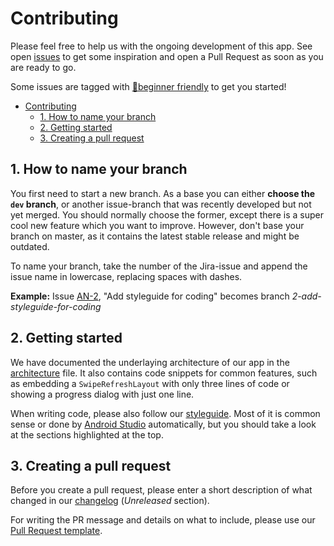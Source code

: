 # Contributing

Please feel free to help us with the ongoing development of this app. See open [issues] to get some inspiration and open a Pull Request as soon as you are ready to go.

Some issues are tagged with [🐶beginner friendly](https://ticketsystem.schul-cloud.org/browse/AN-1?jql=project%20%3D%20AN%20AND%20resolution%20%3D%20Unresolved%20AND%20Difficulty%20%3D%20%22%F0%9F%90%B6beginner%20friendly%22%20ORDER%20BY%20priority%20DESC%2C%20updated%20DESC) to get you started!

- [Contributing](#contributing)
  - [1. How to name your branch](#1-how-to-name-your-branch)
  - [2. Getting started](#2-getting-started)
  - [3. Creating a pull request](#3-creating-a-pull-request)


## 1. How to name your branch

You first need to start a new branch. As a base you can either **choose the `dev` branch**, or another issue-branch that was recently developed but not yet merged. You should normally choose the former, except there is a super cool new feature which you want to improve. However, don't base your branch on master, as it contains the latest stable release and might be outdated.

To name your branch, take the number of the Jira-issue and append the issue name in lowercase, replacing spaces with dashes.

**Example:** Issue [AN-2](https://ticketsystem.schul-cloud.org/browse/AN-2), "Add styleguide for coding" becomes branch _2-add-styleguide-for-coding_

## 2. Getting started

We have documented the underlaying architecture of our app in the [architecture] file. It also contains code snippets for common features, such as embedding a `SwipeRefreshLayout` with only three lines of code or showing a progress dialog with just one line.

When writing code, please also follow our [styleguide]. Most of it is common sense or done by [Android Studio] automatically, but you should take a look at the sections highlighted at the top.


## 3. Creating a pull request

Before you create a pull request, please enter a short description of what changed in our [changelog] (*Unreleased* section).

For writing the PR message and details on what to include, please use our [Pull Request template][pr-template].


[android studio]: https://developer.android.com/studio/
[architecture]: ./architecture.md
[styleguide]: ./styleguide.md
[changelog]: ./CHANGELOG.md
[issues]: https://ticketsystem.schul-cloud.org/projects/AN/issues
[pr-template]: ./.github/PULL_REQUEST_TEMPLATE.md
